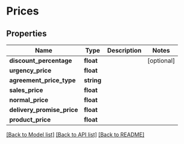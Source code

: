 # Prices

## Properties
Name | Type | Description | Notes
------------ | ------------- | ------------- | -------------
**discount_percentage** | **float** |  | [optional] 
**urgency_price** | **float** |  | 
**agreement_price_type** | **string** |  | 
**sales_price** | **float** |  | 
**normal_price** | **float** |  | 
**delivery_promise_price** | **float** |  | 
**product_price** | **float** |  | 

[[Back to Model list]](../README.md#documentation-for-models) [[Back to API list]](../README.md#documentation-for-api-endpoints) [[Back to README]](../README.md)


